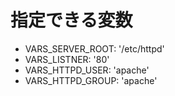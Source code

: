 # 指定できる変数
* VARS_SERVER_ROOT: '/etc/httpd'
* VARS_LISTNER: '80'
* VARS_HTTPD_USER: 'apache'
* VARS_HTTPD_GROUP: 'apache'
